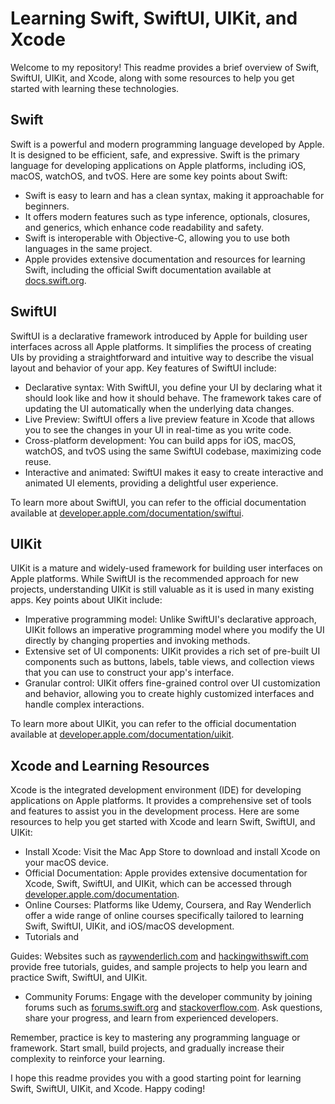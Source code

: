 # Learning Swift, SwiftUI, UIKit, and Xcode

Welcome to my repository! This readme provides a brief overview of Swift, SwiftUI, UIKit, and Xcode, along with some resources to help you get started with learning these technologies.

## Swift

Swift is a powerful and modern programming language developed by Apple. It is designed to be efficient, safe, and expressive. Swift is the primary language for developing applications on Apple platforms, including iOS, macOS, watchOS, and tvOS. Here are some key points about Swift:

- Swift is easy to learn and has a clean syntax, making it approachable for beginners.
- It offers modern features such as type inference, optionals, closures, and generics, which enhance code readability and safety.
- Swift is interoperable with Objective-C, allowing you to use both languages in the same project.
- Apple provides extensive documentation and resources for learning Swift, including the official Swift documentation available at [docs.swift.org](https://docs.swift.org/swift-book/).

## SwiftUI

SwiftUI is a declarative framework introduced by Apple for building user interfaces across all Apple platforms. It simplifies the process of creating UIs by providing a straightforward and intuitive way to describe the visual layout and behavior of your app. Key features of SwiftUI include:

- Declarative syntax: With SwiftUI, you define your UI by declaring what it should look like and how it should behave. The framework takes care of updating the UI automatically when the underlying data changes.
- Live Preview: SwiftUI offers a live preview feature in Xcode that allows you to see the changes in your UI in real-time as you write code.
- Cross-platform development: You can build apps for iOS, macOS, watchOS, and tvOS using the same SwiftUI codebase, maximizing code reuse.
- Interactive and animated: SwiftUI makes it easy to create interactive and animated UI elements, providing a delightful user experience.

To learn more about SwiftUI, you can refer to the official documentation available at [developer.apple.com/documentation/swiftui](https://developer.apple.com/documentation/swiftui).

## UIKit

UIKit is a mature and widely-used framework for building user interfaces on Apple platforms. While SwiftUI is the recommended approach for new projects, understanding UIKit is still valuable as it is used in many existing apps. Key points about UIKit include:

- Imperative programming model: Unlike SwiftUI's declarative approach, UIKit follows an imperative programming model where you modify the UI directly by changing properties and invoking methods.
- Extensive set of UI components: UIKit provides a rich set of pre-built UI components such as buttons, labels, table views, and collection views that you can use to construct your app's interface.
- Granular control: UIKit offers fine-grained control over UI customization and behavior, allowing you to create highly customized interfaces and handle complex interactions.

To learn more about UIKit, you can refer to the official documentation available at [developer.apple.com/documentation/uikit](https://developer.apple.com/documentation/uikit).

## Xcode and Learning Resources

Xcode is the integrated development environment (IDE) for developing applications on Apple platforms. It provides a comprehensive set of tools and features to assist you in the development process. Here are some resources to help you get started with Xcode and learn Swift, SwiftUI, and UIKit:

- Install Xcode: Visit the Mac App Store to download and install Xcode on your macOS device.
- Official Documentation: Apple provides extensive documentation for Xcode, Swift, SwiftUI, and UIKit, which can be accessed through [developer.apple.com/documentation](https://developer.apple.com/documentation).
- Online Courses: Platforms like Udemy, Coursera, and Ray Wenderlich offer a wide range of online courses specifically tailored to learning Swift, SwiftUI, UIKit, and iOS/macOS development.
- Tutorials and

 Guides: Websites such as [raywenderlich.com](https://www.raywenderlich.com/) and [hackingwithswift.com](https://www.hackingwithswift.com/) provide free tutorials, guides, and sample projects to help you learn and practice Swift, SwiftUI, and UIKit.
- Community Forums: Engage with the developer community by joining forums such as [forums.swift.org](https://forums.swift.org/) and [stackoverflow.com](https://stackoverflow.com/). Ask questions, share your progress, and learn from experienced developers.

Remember, practice is key to mastering any programming language or framework. Start small, build projects, and gradually increase their complexity to reinforce your learning.

I hope this readme provides you with a good starting point for learning Swift, SwiftUI, UIKit, and Xcode. Happy coding!